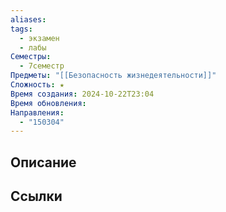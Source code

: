 ```yaml
---
aliases: 
tags:
  - экзамен
  - лабы
Семестры:
  - 7семестр
Предметы: "[[Безопасность жизнедеятельности]]"
Сложность: ★
Время создания: 2024-10-22T23:04
Время обновления: 
Направления:
  - "150304"
---
```

## Описание


## Ссылки
